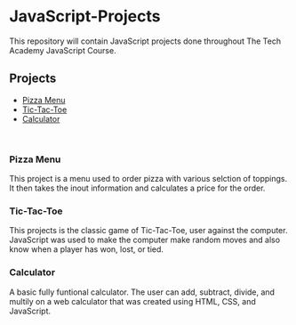 # JavaScript-Projects
This repository will contain JavaScript projects done throughout The Tech Academy JavaScript Course.
<br>
<h2>Projects</h2>
  <ul>
    <li><a href="https://github.com/Stevo1998/JavaScript-Projects/tree/main/Pizza_Project">Pizza Menu</a></li>
    <li><a href="https://github.com/Stevo1998/JavaScript-Projects/tree/main/TicTacToe">Tic-Tac-Toe</a></li>
    <li><a href="https://github.com/Stevo1998/JavaScript-Projects/tree/main/Calculator">Calculator</a></li>
  </ul>
<br>
<h3>Pizza Menu</h3>
  <p>This project is a menu used to order pizza with various selction of toppings. It then takes the inout information and calculates a price for the order.</p>
<h3>Tic-Tac-Toe</h3>
  <p>This projects is the classic game of Tic-Tac-Toe, user against the computer. JavaScript was used to make the computer make random moves and also know when a player has won, lost, or tied.</p>
<h3>Calculator</h3>
  <p>A basic fully funtional calculator. The user can add, subtract, divide, and multily on a web calculator that was created using HTML, CSS, and JavaScript.
